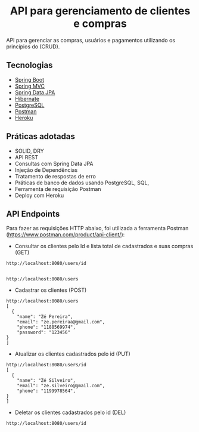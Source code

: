 <h1 align="center">
  API para gerenciamento de clientes e compras
</h1>

API para gerenciar as compras, usuários e pagamentos utilizando os princípios do (CRUD).

## Tecnologias
 
- [Spring Boot](https://spring.io/projects/spring-boot)
- [Spring MVC](https://docs.spring.io/spring-framework/reference/web/webmvc.html)
- [Spring Data JPA](https://spring.io/projects/spring-data-jpa)
- [Hibernate](https://hibernate.org/orm/documentation/6.5/)
- [PostgreSQL](https://www.postgresql.org/download/)
- [Postman](https://www.postman.com/product/api-client/)
- [Heroku](https://devcenter.heroku.com/)

## Práticas adotadas

- SOLID, DRY
- API REST
- Consultas com Spring Data JPA
- Injeção de Dependências
- Tratamento de respostas de erro
- Práticas de banco de dados usando PostgreSQL, SQL,
- Ferramenta de requisição Postman
- Deploy com Heroku


## API Endpoints

Para fazer as requisições HTTP abaixo, foi utilizada a ferramenta Postman (https://www.postman.com/product/api-client/):

- Consultar os clientes pelo Id e lista total de cadastrados e suas compras (GET)
```
http://localhost:8080/users/id


http://localhost:8080/users
```

- Cadastrar os clientes (POST)
```
http://localhost:8080/users
[
  {
    "name": "Zé Pereira",
    "email": "ze.pereiraa@gmail.com",
    "phone": "1188569974",
    "password": "123456"
}
]
```

- Atualizar os clientes cadastrados pelo id (PUT)
```
http://localhost:8080/users/id
[
  {
    "name": "Zé Silveiro",
    "email": "ze.silveiro@gmail.com",
    "phone": "1199978564",
}
]
```

- Deletar os clientes cadastrados pelo id (DEL)
```
http://localhost:8080/users/id
```
